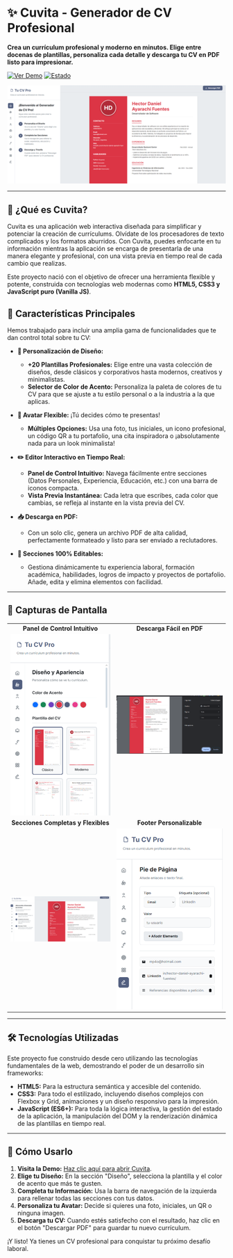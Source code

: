 # ✨ Cuvita - Generador de CV Profesional

**Crea un currículum profesional y moderno en minutos. Elige entre docenas de plantillas, personaliza cada detalle y descarga tu CV en PDF listo para impresionar.**

[![Ver Demo](https://img.shields.io/badge/Ver_Demo-Online-brightgreen?style=for-the-badge&logo=github)](https://hectordanielayarachifuentes.github.io/Tu-CV-Pro/)
[![Estado](https://img.shields.io/badge/Estado-Activo-blue?style=for-the-badge)]()

![Portada de Cuvita](img-md/portada.png?raw=true)

---

## 🚀 ¿Qué es Cuvita?

Cuvita es una aplicación web interactiva diseñada para simplificar y potenciar la creación de currículums. Olvídate de los procesadores de texto complicados y los formatos aburridos. Con Cuvita, puedes enfocarte en tu información mientras la aplicación se encarga de presentarla de una manera elegante y profesional, con una vista previa en tiempo real de cada cambio que realizas.

Este proyecto nació con el objetivo de ofrecer una herramienta flexible y potente, construida con tecnologías web modernas como **HTML5, CSS3 y JavaScript puro (Vanilla JS)**.

## 🌟 Características Principales

Hemos trabajado para incluir una amplia gama de funcionalidades que te dan control total sobre tu CV:

- **🎨 Personalización de Diseño:**
  - **+20 Plantillas Profesionales:** Elige entre una vasta colección de diseños, desde clásicos y corporativos hasta modernos, creativos y minimalistas.
  - **Selector de Color de Acento:** Personaliza la paleta de colores de tu CV para que se ajuste a tu estilo personal o a la industria a la que aplicas.

- **👤 Avatar Flexible:** ¡Tú decides cómo te presentas!
  - **Múltiples Opciones:** Usa una foto, tus iniciales, un icono profesional, un código QR a tu portafolio, una cita inspiradora o ¡absolutamente nada para un look minimalista!
  
- **✏️ Editor Interactivo en Tiempo Real:**
  - **Panel de Control Intuitivo:** Navega fácilmente entre secciones (Datos Personales, Experiencia, Educación, etc.) con una barra de iconos compacta.
  - **Vista Previa Instantánea:** Cada letra que escribes, cada color que cambias, se refleja al instante en la vista previa del CV.

- **📥 Descarga en PDF:**
  - Con un solo clic, genera un archivo PDF de alta calidad, perfectamente formateado y listo para ser enviado a reclutadores.

- **🧩 Secciones 100% Editables:**
  - Gestiona dinámicamente tu experiencia laboral, formación académica, habilidades, logros de impacto y proyectos de portafolio. Añade, edita y elimina elementos con facilidad.

---

## 📸 Capturas de Pantalla

<table>
  <tr>
    <td align="center"><strong>Panel de Control Intuitivo</strong></td>
    <td align="center"><strong>Descarga Fácil en PDF</strong></td>
  </tr>
  <tr>
    <td><img src="img-md/paneldecontrol.png?raw=true" alt="Panel de Control de Cuvita" width="400"></td>
    <td><img src="img-md/descargarpdf.png?raw=true" alt="Botón de descarga de PDF" width="400"></td>
  </tr>
   <tr>
    <td align="center"><strong>Secciones Completas y Flexibles</strong></td>
    <td align="center"><strong>Footer Personalizable</strong></td>
  </tr>
  <tr>
    <td><img src="img-md/portada.png?raw=true" alt="Ejemplo de edición de secciones" width="400"></td>
    <td><img src="img-md/footer.png?raw=true" alt="Ejemplo de footer personalizable" width="400"></td>
  </tr>
</table>

---

## 🛠️ Tecnologías Utilizadas

Este proyecto fue construido desde cero utilizando las tecnologías fundamentales de la web, demostrando el poder de un desarrollo sin frameworks:

- **HTML5:** Para la estructura semántica y accesible del contenido.
- **CSS3:** Para todo el estilizado, incluyendo diseños complejos con Flexbox y Grid, animaciones y un diseño responsivo para la impresión.
- **JavaScript (ES6+):** Para toda la lógica interactiva, la gestión del estado de la aplicación, la manipulación del DOM y la renderización dinámica de las plantillas en tiempo real.

---

## 🚀 Cómo Usarlo

1.  **Visita la Demo:** [Haz clic aquí para abrir Cuvita](https://hectordanielayarachifuentes.github.io/Tu-CV-Pro/).
2.  **Elige tu Diseño:** En la sección "Diseño", selecciona la plantilla y el color de acento que más te gusten.
3.  **Completa tu Información:** Usa la barra de navegación de la izquierda para rellenar todas las secciones con tus datos.
4.  **Personaliza tu Avatar:** Decide si quieres una foto, iniciales, un QR o ninguna imagen.
5.  **Descarga tu CV:** Cuando estés satisfecho con el resultado, haz clic en el botón "Descargar PDF" para guardar tu nuevo currículum.

¡Y listo! Ya tienes un CV profesional para conquistar tu próximo desafío laboral.